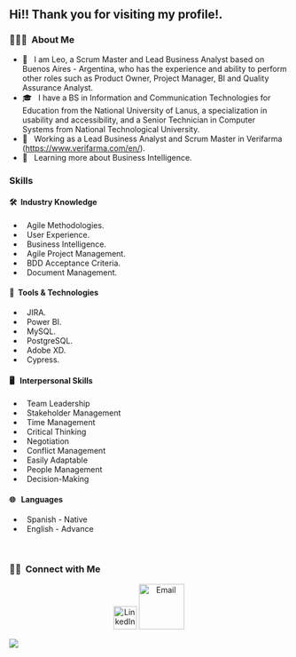<h2> Hi!! Thank you for visiting my profile!.</h2>

<h3> 👨🏻‍💻 &nbsp;About Me </h3>

- 🤔 &nbsp; I am Leo, a Scrum Master and Lead Business Analyst based on Buenos Aires - Argentina, who has the experience and ability to perform other roles such as Product Owner, Project Manager, BI and Quality Assurance Analyst.
- 🎓 &nbsp; I have a BS in Information and Communication Technologies for Education from the National University of Lanus, a specialization in usability and accessibility, and a Senior Technician in Computer Systems from National Technological University.
- 💼 &nbsp; Working as a Lead Business Analyst and Scrum Master in Verifarma (https://www.verifarma.com/en/).
- 🌱 &nbsp; Learning more about Business Intelligence.

<h3> Skills</h3>

<h4> 🛠 &nbsp;Industry Knowledge</h4>

- &nbsp; Agile Methodologies.
- &nbsp; User Experience.
- &nbsp; Business Intelligence.
- &nbsp; Agile Project Management.
- &nbsp; BDD Acceptance Criteria.
- &nbsp; Document Management.


<h4> 🔧 &nbsp;Tools & Technologies</h4>

- &nbsp; JIRA.
- &nbsp; Power BI.
- &nbsp; MySQL.
- &nbsp; PostgreSQL.
- &nbsp; Adobe XD.
- &nbsp; Cypress.

<h4> 🖥 &nbsp; Interpersonal Skills</h4>

- &nbsp; Team Leadership
- &nbsp; Stakeholder Management
- &nbsp; Time Management
- &nbsp; Critical Thinking
- &nbsp; Negotiation
- &nbsp; Conflict Management
- &nbsp; Easily Adaptable
- &nbsp; People Management
- &nbsp; Decision-Making

<h4> 🌐 &nbsp; Languages</h4>

- &nbsp; Spanish - Native
- &nbsp; English - Advance

<br/>

<h3> 🤝🏻 &nbsp;Connect with Me </h3>

<p align="center">
<a href="https://www.linkedin.com/in/slyleonardo/"><img alt="LinkedIn" src="https://www.flaticon.com/svg/static/icons/svg/174/174857.svg" width="42" height="42"></a>
<a href="mailto:leonardo.sly@hotmail.com"><img alt="Email" src="https://download.logo.wine/logo/Outlook.com/Outlook.com-Logo.wine.png" width="82" height="82"></a>
</p>

<img src="https://scrumorg-website-prod.s3.amazonaws.com/drupal/inline-images/Mythe_15.png">
